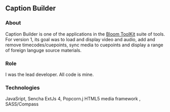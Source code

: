 ## Caption Builder

### About
Caption Builder is one of the applications in the [Bloom ToolKit](http://terriregan.herokuapp.com/work/bloom) suite of tools. For version 1, its goal was to load and display video and audio, add and remove timecodes/cuepoints, sync media to cuepoints and display a range of foreign languge source materials.

### Role
I was the lead developer.  All code is mine.

### Technologies 
JavaSript, Sencha ExtJs 4, Popcorn.j HTML5 media framework , SASS/Compass